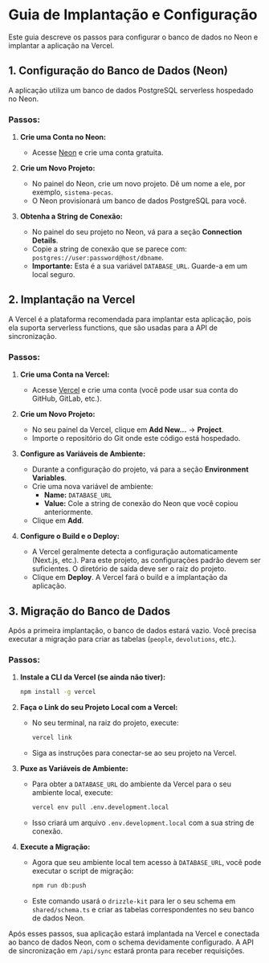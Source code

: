 # Guia de Implantação e Configuração

Este guia descreve os passos para configurar o banco de dados no Neon e implantar a aplicação na Vercel.

## 1. Configuração do Banco de Dados (Neon)

A aplicação utiliza um banco de dados PostgreSQL serverless hospedado no Neon.

### Passos:

1.  **Crie uma Conta no Neon:**
    *   Acesse [Neon](https://neon.tech/) e crie uma conta gratuita.

2.  **Crie um Novo Projeto:**
    *   No painel do Neon, crie um novo projeto. Dê um nome a ele, por exemplo, `sistema-pecas`.
    *   O Neon provisionará um banco de dados PostgreSQL para você.

3.  **Obtenha a String de Conexão:**
    *   No painel do seu projeto no Neon, vá para a seção **Connection Details**.
    *   Copie a string de conexão que se parece com: `postgres://user:password@host/dbname`.
    *   **Importante:** Esta é a sua variável `DATABASE_URL`. Guarde-a em um local seguro.

## 2. Implantação na Vercel

A Vercel é a plataforma recomendada para implantar esta aplicação, pois ela suporta serverless functions, que são usadas para a API de sincronização.

### Passos:

1.  **Crie uma Conta na Vercel:**
    *   Acesse [Vercel](https://vercel.com/) e crie uma conta (você pode usar sua conta do GitHub, GitLab, etc.).

2.  **Crie um Novo Projeto:**
    *   No seu painel da Vercel, clique em **Add New...** -> **Project**.
    *   Importe o repositório do Git onde este código está hospedado.

3.  **Configure as Variáveis de Ambiente:**
    *   Durante a configuração do projeto, vá para a seção **Environment Variables**.
    *   Crie uma nova variável de ambiente:
        *   **Name:** `DATABASE_URL`
        *   **Value:** Cole a string de conexão do Neon que você copiou anteriormente.
    *   Clique em **Add**.

4.  **Configure o Build e o Deploy:**
    *   A Vercel geralmente detecta a configuração automaticamente (Next.js, etc.). Para este projeto, as configurações padrão devem ser suficientes. O diretório de saída deve ser o raiz do projeto.
    *   Clique em **Deploy**. A Vercel fará o build e a implantação da aplicação.

## 3. Migração do Banco de Dados

Após a primeira implantação, o banco de dados estará vazio. Você precisa executar a migração para criar as tabelas (`people`, `devolutions`, etc.).

### Passos:

1.  **Instale a CLI da Vercel (se ainda não tiver):**
    ```bash
    npm install -g vercel
    ```

2.  **Faça o Link do seu Projeto Local com a Vercel:**
    *   No seu terminal, na raiz do projeto, execute:
        ```bash
        vercel link
        ```
    *   Siga as instruções para conectar-se ao seu projeto na Vercel.

3.  **Puxe as Variáveis de Ambiente:**
    *   Para obter a `DATABASE_URL` do ambiente da Vercel para o seu ambiente local, execute:
        ```bash
        vercel env pull .env.development.local
        ```
    *   Isso criará um arquivo `.env.development.local` com a sua string de conexão.

4.  **Execute a Migração:**
    *   Agora que seu ambiente local tem acesso à `DATABASE_URL`, você pode executar o script de migração:
        ```bash
        npm run db:push
        ```
    *   Este comando usará o `drizzle-kit` para ler o seu schema em `shared/schema.ts` e criar as tabelas correspondentes no seu banco de dados Neon.

Após esses passos, sua aplicação estará implantada na Vercel e conectada ao banco de dados Neon, com o schema devidamente configurado. A API de sincronização em `/api/sync` estará pronta para receber requisições.
